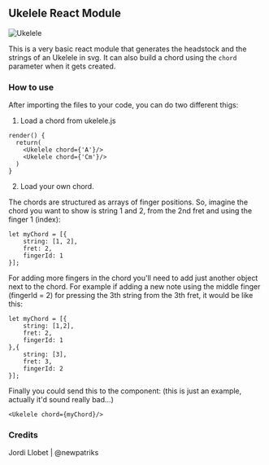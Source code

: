 ## Ukelele React Module

![Ukelele](http://jordillobet.es/projects/ukelele-react-module/ukelele.gif)

This is a very basic react module that generates the headstock and the strings of an Ukelele in svg. It can also build a chord using the `chord` parameter when it gets created.

### How to use

After importing the files to your code, you can do two different thigs:

1. Load a chord from ukelele.js

```
render() {
  return(
    <Ukelele chord={'A'}/>
    <Ukelele chord={'Cm'}/>
  )
}
```

2. Load your own chord.

The chords are structured as arrays of finger positions. So, imagine the chord you want to show is string 1 and 2, from the 2nd fret and using the finger 1 (index):

```
let myChord = [{
    string: [1, 2],
    fret: 2,
    fingerId: 1
}];
```

For adding more fingers in the chord you'll need to add just another object next to the chord. For example if adding a new note using the middle finger (fingerId = 2) for pressing the 3th string from the 3th fret, it would be like this:

```
let myChord = [{
    string: [1,2],
    fret: 2,
    fingerId: 1
},{
    string: [3],
    fret: 3,
    fingerId: 2
}];
```

Finally you could send this to the component: (this is just an example, actually it'd sound really bad...)

```
<Ukelele chord={myChord}/>
```

### Credits

Jordi Llobet | @newpatriks
